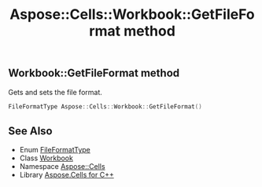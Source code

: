﻿---
title: Aspose::Cells::Workbook::GetFileFormat method
linktitle: GetFileFormat
second_title: Aspose.Cells for C++ API Reference
description: 'Aspose::Cells::Workbook::GetFileFormat method. Gets and sets the file format in C++.'
type: docs
weight: 5900
url: /cpp/aspose.cells/workbook/getfileformat/
---
## Workbook::GetFileFormat method


Gets and sets the file format.

```cpp
FileFormatType Aspose::Cells::Workbook::GetFileFormat()
```

## See Also

* Enum [FileFormatType](../../fileformattype/)
* Class [Workbook](../)
* Namespace [Aspose::Cells](../../)
* Library [Aspose.Cells for C++](../../../)
